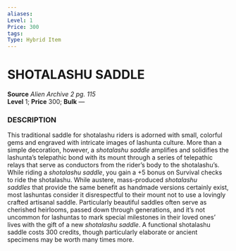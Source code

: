 ```yaml
---
aliases: 
Level: 1 
Price: 300
tags: 
Type: Hybrid Item
---
```

# SHOTALASHU SADDLE
**Source** _Alien Archive 2 pg. 115_  
**Level** 1; **Price** 300; **Bulk** —

### DESCRIPTION

This traditional saddle for shotalashu riders is adorned with small, colorful gems and engraved with intricate images of lashunta culture. More than a simple decoration, however, a _shotalashu saddle_ amplifies and solidifies the lashunta’s telepathic bond with its mount through a series of telepathic relays that serve as conductors from the rider’s body to the shotalashu’s. While riding a _shotalashu saddle_, you gain a +5 bonus on Survival checks to ride the shotalashu. While austere, mass-produced _shotalashu saddles_ that provide the same benefit as handmade versions certainly exist, most lashuntas consider it disrespectful to their mount not to use a lovingly crafted artisanal saddle. Particularly beautiful saddles often serve as cherished heirlooms, passed down through generations, and it’s not uncommon for lashuntas to mark special milestones in their loved ones’ lives with the gift of a new _shotalashu saddle_. A functional shotalashu saddle costs 300 credits, though particularly elaborate or ancient specimens may be worth many times more.